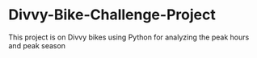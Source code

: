 # Divvy-Bike-Challenge-Project
This project  is on Divvy bikes using Python for analyzing the peak hours and peak season

